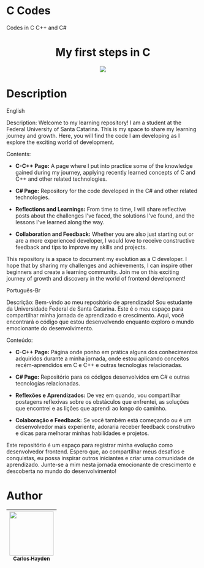 
# C Codes
Codes in C C++ and C#



<h1 align="center"> My first steps in C </h1>



<p align="center">
<img src="http://img.shields.io/static/v1?label=STATUS&message=EM%20DESENVOLVIMENTO&color=GREEN&style=for-the-badge"/>
</p>

# Description

English

Description:
Welcome to my learning repository! I am a student at the Federal University of Santa Catarina. This is my space to share my learning journey and growth. Here, you will find the code I am developing as I explore the exciting world of development.

Contents:
- **C-C++ Page:** A page where I put into practice some of the knowledge gained during my journey, applying recently learned concepts of C and C++ and other related technologies.


- **C# Page:** Repository for the code developed in the C# and other related technologies.

- **Reflections and Learnings:** From time to time, I will share reflective posts about the challenges I've faced, the solutions I've found, and the lessons I've learned along the way.

- **Collaboration and Feedback:** Whether you are also just starting out or are a more experienced developer, I would love to receive constructive feedback and tips to improve my skills and projects.

This repository is a space to document my evolution as a C developer. I hope that by sharing my challenges and achievements, I can inspire other beginners and create a learning community. Join me on this exciting journey of growth and discovery in the world of frontend development!



Português-Br

Descrição: 
Bem-vindo ao meu repositório de aprendizado! Sou estudante da Universidade Federal de Santa Catarina. 
Este é o meu espaço para compartilhar minha jornada de aprendizado e crescimento. Aqui, você encontrará o código que estou desenvolvendo enquanto exploro o mundo emocionante do desenvolvimento.

Conteúdo:
- **C-C++ Page:** Página onde ponho em prática alguns dos conhecimentos adquiridos durante a minha jornada, onde estou aplicando conceitos recém-aprendidos em C e C++ e outras tecnologias relacionadas.


- **C# Page:** Repositório para os códigos desenvolvidos em C# e outras tecnologias relacionadas.

- **Reflexões e Aprendizados:** De vez em quando, vou compartilhar postagens reflexivas sobre os obstáculos que enfrentei, as soluções que encontrei e as lições que aprendi ao longo do caminho.

- **Colaboração e Feedback:** Se você também está começando ou é um desenvolvedor mais experiente, adoraria receber feedback construtivo e dicas para melhorar minhas habilidades e projetos.


Este repositório é um espaço para registrar minha evolução como desenvolvedor frontend. Espero que, ao compartilhar meus desafios e conquistas, eu possa inspirar outros iniciantes e criar uma comunidade de aprendizado. Junte-se a mim nesta jornada emocionante de crescimento e descoberta no mundo do desenvolvimento!



# Author

| [<img src="https://avatars.githubusercontent.com/u/79289647?v=4" width=115><br><sub>Carlos Hayden</sub>](https://github.com/JunhaumHayden) |
| :---: |
